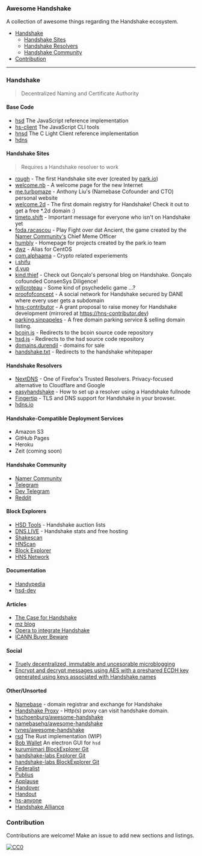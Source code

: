 ### **Awesome Handshake**

A collection of awesome things regarding the Handshake ecosystem.

- [Handshake](#Handshake)
  - [Handshake Sites](#handshake-sites)
  - [Handshake Resolvers](#handshake-resolvers)
  - [Handshake Community](#handshake-community)
- [Contribution](#contribution)

---

### Handshake

> Decentralized Naming and Certificate Authority

#### Base Code
- [hsd](https://github.com/handshake-org/hsd) The JavaScript reference implementation
- [hs-client](https://github.com/handshake-org/hs-client) The JavaScript CLI tools
- [hnsd](https://github.com/handshake-org/hnsd) The C Light Client reference implementation
- [hdns](https://github.com/handshake-org/hdns)

#### Handshake Sites

> Requires a Handshake resolver to work

- [rough](http://rough./) - The first Handshake site ever (created by [park.io](https://park.io))
- [welcome.nb](http://welcome.nb./) - A welcome page for the new Internet
- [me.turbomaze](http://me.turbomaze./) - Anthony Liu's (Namebase Cofounder and CTO) personal website
- [welcome.2d](http://welcome.2d/) - The first domain registry for Handshake! Check it out to get a free *.2d domain :)
- [timeto.shift](http://timeto.shift./) - Important message for everyone who isn't on Handshake yet
- [foda.racascou](http://foda.racascou./) - Play Fight over dat Ancient, the game created by the [Namer Community's](http://namebase.community) Chief Meme Officer
- [humbly](http://humbly./) - Homepage for projects created by the park.io team
- [dwz](http://dwz./) - Alias for CentOS
- [com.alphaama](http://com.alphaama/) - Crypto related experiements
- [i.shifu](http://i.shifu./)
- [d.yup](http://d.yup./)
- [kind.thief](http://kind.thief./) - Check out Gonçalo's personal blog on Handshake. Gonçalo cofounded ConsenSys Diligence!
- [willcroteau](http://willcroteau./) - Some kind of psychedelic game ...?
- [proofofconcept](https://proofofconcept./) - A social network for Handshake secured by DANE where every user gets a subdomain
- [hns-contributor](https://hns-contributor./) - A grant proposal to raise money for Handshake development (mirrored at https://hns-contributor.dev)
- [parking.sinpapeles](http://parking.sinpapeles/) - A free domain parking service & selling domain listing.
- [bcoin.js](http://bcoin.js/) - Redirects to the bcoin source code repository
- [hsd.js](http://hsd.js/) - Redirects to the hsd source code repository
- [domains.durendil](http://domains.durendil/) - domains for sale
- [handshake.txt](http://handshake.txt/) - Redirects to the handshake whitepaper

#### Handshake Resolvers
- [NextDNS](https://nextdns.io) - One of Firefox's Trusted Resolvers. Privacy-focused alternative to Cloudflare and Google
- [easyhandshake](https://easyhandshake.com/) - How to set up a resolver using a Handshake fullnode
- [Fingertip](https://impervious.com/fingertip.html) - TLS and DNS support for Handshake in your browser.
- [hdns.io](https://www.hdns.io/)

#### Handshake-Compatible Deployment Services
- Amazon S3
- GitHub Pages
- Heroku
- Zeit (coming soon)

#### Handshake Community

- [Namer Community](http://namebase.community)
- [Telegram](https://t.me/handshake_hns)
- [Dev Telegram](https://t.me/hns_tech)
- [Reddit](https://reddit.com/r/handshake)

#### Block Explorers
- [HSD Tools](https://hsd.tools) - Handshake auction lists
- [DNS.LIVE](https://dns.live) - Handshake stats and free hosting
- [Shakescan](https://shakescan.com/)
- [HNScan](https://hnscan.com/)
- [Block Explorer](https://blockexplorer.com)
- [HNS Network](https://hnsnetwork.com/)

#### Documentation
- [Handypedia](https://en.handypedia.org/wiki/Main_Page)
- [hsd-dev](https://hsd-dev.org)

#### Articles
- [The Case for Handshake](https://medium.com/amentum/the-case-for-handshake-9b0af0d989fe)
- [mz blog](https://matthewzipkin.medium.com/)
- [Opera to integrate Handshake](https://blogs.opera.com/news/2021/12/opera-handshake-hns-partnership/)
- [ICANN Buyer Beware](https://www.icann.org/en/blogs/details/buyer-beware-not-all-names-are-created-equal-24-11-2021-en)

#### Social
- [Truely decentralized, immutable and uncesorable microblogging](https://github.com/publiusfederalist/zooko)
- [Encrypt and decrypt messages using AES with a preshared ECDH key generated using keys associated with Handshake names](https://github.com/publiusfederalist/zooko-msg)

#### Other/Unsorted
- [Namebase](https://namebase.io) - domain registrar and exchange for Handshake
- [Handshake Proxy](https://github.com/handshake-cn/handshakeproxy) - Http(s) proxy can visit handshake domain.
- [hschoenburg/awesome-handshake](https://github.com/hschoenburg/awesome-handshake)
- [namebasehq/awesome-handshake](https://github.com/namebasehq/awesome-handshake)
- [tynes/awesome-handshake](https://github.com/tynes/awesome-handshake)
- [rsd](https://github.com/UrkelLabs/rsd) The Rust implementation (WIP)
- [Bob Wallet](https://github.com/kyokan/bob-wallet) An electron GUI for `hsd`
- [kurumiimari BlockExplorer Git](https://github.com/kurumiimari/hsexplorer)
- [handshake-labs Explorer Git](https://github.com/handshake-labs/explorer)
- [handshake-labs BlockExplorer Git](https://github.com/handshake-labs/blockexplorer)
- [Federalist](https://github.com/publiusfederalist/federalist)
- [Publius](https://github.com/publiusfederalist/publius)
- [Applause](https://github.com/publiusfederalist/applause)
- [Handover](https://github.com/imperviousinc/handover)
- [Handout](https://github.com/pinheadmz/handout)
- [hs-anyone](https://github.com/pinheadmz/hs-anyone)
- [Handshake Alliance](https://handshakealliance.org/)

### Contribution

Contributions are welcome! Make an issue to add new sections and listings.

[![CC0](http://i.creativecommons.org/p/zero/1.0/88x31.png)](http://creativecommons.org/publicdomain/zero/1.0/)
